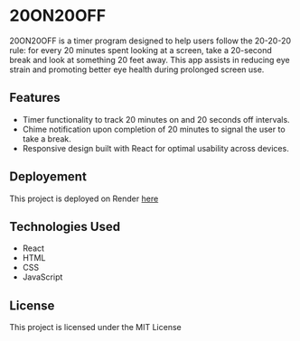 # 20ON20OFF
20ON20OFF is a timer program designed to help users follow the 20-20-20 rule: for every 20 minutes spent looking at a screen, take a 20-second break and look at something 20 feet away. This app assists in reducing eye strain and promoting better eye health during prolonged screen use.

## Features
- Timer functionality to track 20 minutes on and 20 seconds off intervals.
- Chime notification upon completion of 20 minutes to signal the user to take a break.
- Responsive design built with React for optimal usability across devices.


## Deployement
This project is deployed on Render [here](https://two0on20off.onrender.com/)

## Technologies Used
- React
- HTML
- CSS
- JavaScript

## License
This project is licensed under the MIT License
